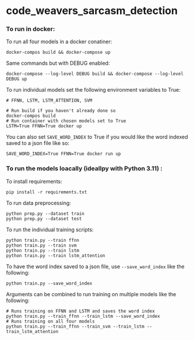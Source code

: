 # code_weavers_sarcasm_detection

### To run in docker:

To run all four models in a docker conatiner:

    docker-compos build && docker-compose up

Same commands but with DEBUG enabled:

    docker-compose --log-level DEBUG build && docker-compose --log-level DEBUG up

To run individual models set the following environment variables to True:


    # FFNN, LSTM, LSTM_ATTENTION, SVM

    # Run build if you haven't already done so
    docker-compos build
    # Run container with chosen models set to True
    LSTM=True FFNN=True docker up


You can also set `SAVE_WORD_INDEX` to True if you would like the word indexed saved to a json file like so:

    SAVE_WORD_INDEX=True FFNN=True docker run up



### To run the models loacally (ideallpy with Python 3.11) :

To install requirements:

    pip install -r requirements.txt

To run data preprocessing:

    python prep.py --dataset train
    python prep.py --dataset test

To run the individual training scripts:

    python train.py --train ffnn
    python train.py --train svm
    python train.py --train lstm
    python train.py --train lstm_attention

To have the word index saved to a json file, use `--save_word_index` like the following:

    python train.py --save_word_index

Arguments can be combined to run training on multiple models like the following:

    # Runs training on FFNN and LSTM and saves the word index
    python train.py --train_ffnn --train_lstm --save_word_index
    # Runs training on all four models
    python train.py --train_ffnn --train_svm --train_lstm --train_lstm_attention

